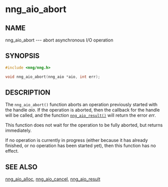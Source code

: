 # nng_aio_abort

## NAME

nng_aio_abort --- abort asynchronous I/O operation

## SYNOPSIS

```c
#include <nng/nng.h>

void nng_aio_abort(nng_aio *aio, int err);
```

## DESCRIPTION

The `nng_aio_abort()` function aborts an operation previously started
with the handle _aio_.
If the operation is aborted, then the callback
for the handle will be called, and the function
[`nng_aio_result()`](nng_aio_result.md)
will return the error _err_.

This function does not wait for the operation to be fully aborted, but
returns immediately.

If no operation is currently in progress (either because it has already
finished, or no operation has been started yet), then this function
has no effect.

## SEE ALSO

[nng_aio_alloc](nng_aio_alloc.md),
[nng_aio_cancel](nng_aio_cancel.md),
[nng_aio_result](nng_aio_result.md)
